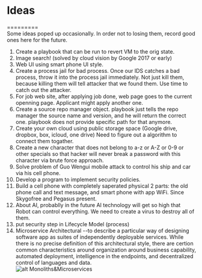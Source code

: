 # Ideas
=========<br>
Some ideas poped up occasionally. In order not to losing them, record good ones here for the future.

1. Create a playbook that can be run to revert VM to the orig state.
2. Image search! (solved by cloud vision by Google 2017 or early)
3. Web UI using smart phone UI style.
4. Create a process jail for bad process. Once our IDS catches a bad process, throw it into the process jail immediately.
   Not just kill them, because killing them will tell attacker that we found them. Use time to catch out the attacker.
5. For job web site, after applying job done, web page goes to the current openning page. Applicant might apply another one.
6. Create a source repo manager object. playbook just tells the repo manager the source name and version,
   and he will return the correct one. playbook does not provide specific path for that anymore.
7. Create your own cloud using public storage space (Google drive, dropbox, box, icloud, one drive)
   Need to figure out a algorithm to connect them togather.
8. Create a new character that does not belong to a-z or A-Z or 0-9 or other specials so that hacker will never break a password with this character via brute force approach.
9. Solve problem of Guo Wengui mobile attack to control his ship and car via his cell phone.
10. Develop a program to implement security policies.
11. Build a cell phone with completely saperated physical 2 parts: the old phone call and text message, and smart phone with app WiFi. Since Skygofree and Pegasus present.
12. About AI, probablly in the future AI technology will get so high that Robot can control everything. We need to create a virus to destroy all of them.
13. put security step in Lifecycle Model (process)
14. Microservice Architectural --to describe a particular way of designing software app as suites of independently deployable services. While there is no precise definition of this architectural style, there are certion common characteristics around organization around business capability, automated deployment, intelligence in the endpoints, and decentralized control of languages and data.<br>
![alt Monoliths&Microservices](https://github.com/mndarren/Code-Lib/blob/master/references/microservices.PNG)
